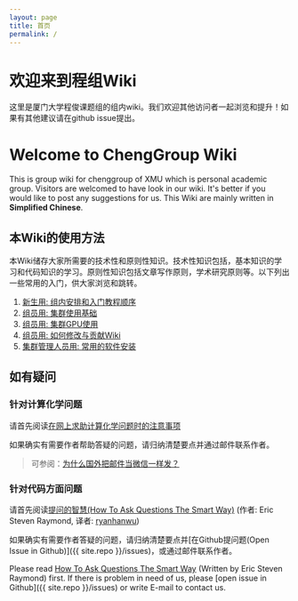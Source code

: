 ```yaml
---
layout: page
title: 首页
permalink: /
---
```


# 欢迎来到程组Wiki

这里是厦门大学程俊课题组的组内wiki。我们欢迎其他访问者一起浏览和提升！如果有其他建议请在github issue提出。

# Welcome to ChengGroup Wiki

This is group wiki for chenggroup of XMU which is personal academic group. Visitors are welcomed to have look in our wiki. It's better if you would like to post any suggestions for us. This Wiki are mainly written in **Simplified Chinese**.



## 本Wiki的使用方法

本Wiki储存大家所需要的技术性和原则性知识。技术性知识包括，基本知识的学习和代码知识的学习。原则性知识包括文章写作原则，学术研究原则等。以下列出一些常用的入门，供大家浏览和跳转。

1. [新生用: 组内安排和入门教程顺序](wiki/new_comers/toc.md)
2. [组员用: 集群使用基础](wiki/cluster_usage/cluster_usage.md)
3. [组员用: 集群GPU使用](wiki/cluster_usage/gpu_usage.md)
4. [组员用: 如何修改与贡献Wiki](wiki/how_to_edit/howtodo.md)
5. [集群管理人员用: 常用的软件安装](wiki/software_installation/softwares.md)

## 如有疑问

### 针对计算化学问题

请首先阅读[在网上求助计算化学问题时的注意事项](http://sobereva.com/79)

如果确实有需要作者帮助答疑的问题，请归纳清楚要点并通过邮件联系作者。

> 可参阅：[为什么国外把邮件当微信一样发？](https://www.zhihu.com/question/327715169/answer/2318092465)

### 针对代码方面问题

请首先阅读[提问的智慧(How To Ask Questions The Smart Way)](https://github.com/ryanhanwu/How-To-Ask-Questions-The-Smart-Way/blob/main/README-zh_CN.md) (作者: Eric Steven Raymond, 译者: [ryanhanwu](https://github.com/ryanhanwu))

如果确实有需要作者答疑的问题，请归纳清楚要点并[在Github提问题(Open Issue in Github)]({{ site.repo }}/issues)，或通过邮件联系作者。

Please read [How To Ask Questions The Smart Way](http://www.catb.org/~esr/faqs/smart-questions.html) (Written by Eric Steven Raymond) first. If there is problem in need of us, please [open issue in Github]({{ site.repo }}/issues) or write E-mail to contact us.
